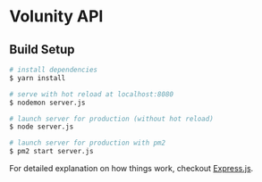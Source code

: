 # Volunity API

## Build Setup

``` bash
# install dependencies
$ yarn install

# serve with hot reload at localhost:8080
$ nodemon server.js

# launch server for production (without hot reload)
$ node server.js

# launch server for production with pm2
$ pm2 start server.js
```

For detailed explanation on how things work, checkout [Express.js](https://expressjs.com).
